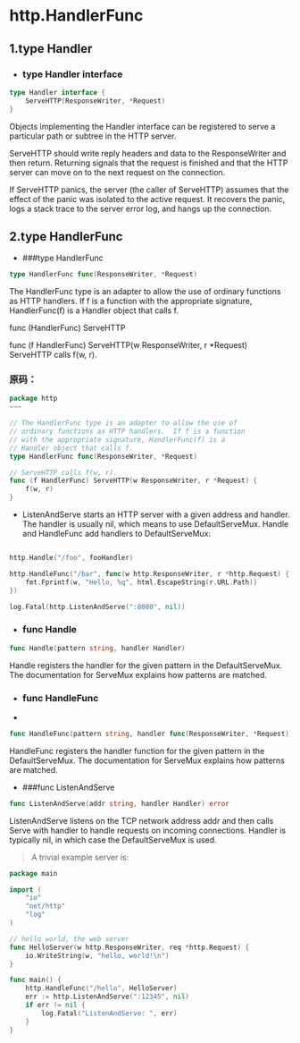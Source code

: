 # http.HandlerFunc

## 1.type Handler
- ### type Handler interface

```go
type Handler interface {
    ServeHTTP(ResponseWriter, *Request)
}
```
Objects implementing the Handler interface can be registered to serve a particular path or subtree in the HTTP server.

ServeHTTP should write reply headers and data to the ResponseWriter and then return. Returning signals that the request is finished and that the HTTP server can move on to the next request on the connection.

If ServeHTTP panics, the server (the caller of ServeHTTP) assumes that the effect of the panic was isolated to the active request. It recovers the panic, logs a stack trace to the server error log, and hangs up the connection.

## 2.type HandlerFunc

- ###type HandlerFunc
```go
type HandlerFunc func(ResponseWriter, *Request)
```
The HandlerFunc type is an adapter to allow the use of ordinary functions as HTTP handlers. If f is a function with the appropriate signature, HandlerFunc(f) is a Handler object that calls f.

func (HandlerFunc) ServeHTTP

func (f HandlerFunc) ServeHTTP(w ResponseWriter, r *Request)
ServeHTTP calls f(w, r).
### 原码：
``` go
package http
~~~

// The HandlerFunc type is an adapter to allow the use of
// ordinary functions as HTTP handlers.  If f is a function
// with the appropriate signature, HandlerFunc(f) is a
// Handler object that calls f.
type HandlerFunc func(ResponseWriter, *Request)

// ServeHTTP calls f(w, r).
func (f HandlerFunc) ServeHTTP(w ResponseWriter, r *Request) {
	f(w, r)
}
```
- ListenAndServe starts an HTTP server with a given address and handler. The handler is usually nil, which means to use DefaultServeMux. Handle and HandleFunc add handlers to DefaultServeMux:

```go

http.Handle("/foo", fooHandler)

http.HandleFunc("/bar", func(w http.ResponseWriter, r *http.Request) {
	fmt.Fprintf(w, "Hello, %q", html.EscapeString(r.URL.Path))
})

log.Fatal(http.ListenAndServe(":8080", nil))
```





- ### func Handle
```go
func Handle(pattern string, handler Handler)
```
Handle registers the handler for the given pattern in the DefaultServeMux. The documentation for ServeMux explains how patterns are matched.

- ### func HandleFunc
- 
```go
func HandleFunc(pattern string, handler func(ResponseWriter, *Request))
```
HandleFunc registers the handler function for the given pattern in the DefaultServeMux. The documentation for ServeMux explains how patterns are matched.

- ###func ListenAndServe
```go
func ListenAndServe(addr string, handler Handler) error
```
ListenAndServe listens on the TCP network address addr and then calls Serve with handler to handle requests on incoming connections. Handler is typically nil, in which case the DefaultServeMux is used.

> A trivial example server is:

```go
package main

import (
	"io"
	"net/http"
	"log"
)

// hello world, the web server
func HelloServer(w http.ResponseWriter, req *http.Request) {
	io.WriteString(w, "hello, world!\n")
}

func main() {
	http.HandleFunc("/hello", HelloServer)
	err := http.ListenAndServe(":12345", nil)
	if err != nil {
		log.Fatal("ListenAndServe: ", err)
	}
}
```